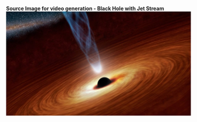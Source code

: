 **Source Image for video generation - Black Hole with Jet Stream**  
![Moe Source](https://github.com/bartczernicki/StableDiffusion/blob/main/ImgToVid/Black-Hole-With-Jet/Black-Hole-With-Jet.jpg)
